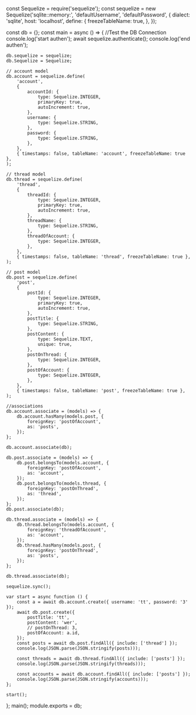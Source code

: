 const Sequelize = require('sequelize');
const sequelize = new Sequelize('sqlite::memory:', 'defaultUsername', 'defaultPassword', {
    dialect: 'sqlite',
    host: 'localhost',
    define: {
        freezeTableName: true,
    },
});

const db = {};
const main = async () => {
    //Test the DB Connection
    console.log('start authen');
    await sequelize.authenticate();
    console.log('end authen');

    db.sequelize = sequelize;
    db.Sequelize = Sequelize;

    // account model
    db.account = sequelize.define(
        'account',
        {
            accountId: {
                type: Sequelize.INTEGER,
                primaryKey: true,
                autoIncrement: true,
            },
            username: {
                type: Sequelize.STRING,
            },
            password: {
                type: Sequelize.STRING,
            },
        },
        { timestamps: false, tableName: 'account', freezeTableName: true },
    );

    // thread model
    db.thread = sequelize.define(
        'thread',
        {
            threadId: {
                type: Sequelize.INTEGER,
                primaryKey: true,
                autoIncrement: true,
            },
            threadName: {
                type: Sequelize.STRING,
            },
            threadOfAccount: {
                type: Sequelize.INTEGER,
            },
        },
        { timestamps: false, tableName: 'thread', freezeTableName: true },
    );

    // post model
    db.post = sequelize.define(
        'post',
        {
            postId: {
                type: Sequelize.INTEGER,
                primaryKey: true,
                autoIncrement: true,
            },
            postTitle: {
                type: Sequelize.STRING,
            },
            postContent: {
                type: Sequelize.TEXT,
                unique: true,
            },
            postOnThread: {
                type: Sequelize.INTEGER,
            },
            postOfAccount: {
                type: Sequelize.INTEGER,
            },
        },
        { timestamps: false, tableName: 'post', freezeTableName: true },
    );

    //associations
    db.account.associate = (models) => {
        db.account.hasMany(models.post, {
            foreignKey: 'postOfAccount',
            as: 'posts',
        });
    };

    db.account.associate(db);

    db.post.associate = (models) => {
        db.post.belongsTo(models.account, {
            foreignKey: 'postOfAccount',
            as: 'account',
        });
        db.post.belongsTo(models.thread, {
            foreignKey: 'postOnThread',
            as: 'thread',
        });
    };
    db.post.associate(db);

    db.thread.associate = (models) => {
        db.thread.belongsTo(models.account, {
            foreignKey: 'threadOfAccount',
            as: 'account',
        });
        db.thread.hasMany(models.post, {
            foreignKey: 'postOnThread',
            as: 'posts',
        });
    };

    db.thread.associate(db);

    sequelize.sync();

    var start = async function () {
        const a = await db.account.create({ username: 'tt', password: '3' });
        await db.post.create({
            postTitle: 'tt',
            postContent: 'wer',
            // postOnThread: 3,
            postOfAccount: a.id,
        });
        const posts = await db.post.findAll({ include: ['thread'] });
        console.log(JSON.parse(JSON.stringify(posts)));

        const threads = await db.thread.findAll({ include: ['posts'] });
        console.log(JSON.parse(JSON.stringify(threads)));

        const accounts = await db.account.findAll({ include: ['posts'] });
        console.log(JSON.parse(JSON.stringify(accounts)));
    };

    start();
};
main();
module.exports = db;
